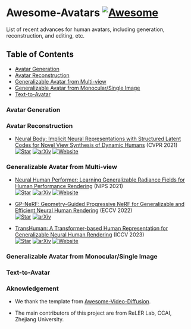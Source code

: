 # Awesome-Avatars [![Awesome](https://cdn.rawgit.com/sindresorhus/awesome/d7305f38d29fed78fa85652e3a63e154dd8e8829/media/badge.svg)](https://github.com/sindresorhus/awesome)
List of recent advances for human avatars, including generation, reconstruction, and editing, etc.


## Table of Contents <!-- omit in toc -->
<!-- - [Open-source Toolboxes and Foundation Models](#open-source-toolboxes-and-foundation-models) -->
- [Avatar Generation](#avatar-generation)
- [Avatar Reconstruction](#avatar-reconstruction)
- [Generalizable Avatar from Multi-view](#generalizable-avatar-from-multi-view)
- [Generalizable Avatar from Monocular/Single Image](#generalizable-avatar-from-monocular/single-image)
- [Text-to-Avatar](#text-to-avatar)

### Avatar Generation


### Avatar Reconstruction

+ [Neural Body: Implicit Neural Representations with Structured Latent Codes for Novel View Synthesis of Dynamic Humans](https://arxiv.org/pdf/2012.15838.pdf) (CVPR 2021)  
  [![Star](https://img.shields.io/github/stars/zju3dv/neuralbody?style=social)](https://github.com/zju3dv/neuralbody)
  [![arXiv](https://img.shields.io/badge/arXiv-b31b1b.svg)](https://arxiv.org/pdf/2012.15838.pdf)
  [![Website](https://img.shields.io/badge/Website-9cf)](https://zju3dv.github.io/neuralbody/) 



### Generalizable Avatar from Multi-view
+ [Neural Human Performer: Learning Generalizable Radiance Fields for Human Performance Rendering](https://arxiv.org/pdf/2109.07448.pdf) (NIPS 2021)  
  [![Star](https://img.shields.io/github/stars/YoungJoongUNC/Neural_Human_Performer?style=social)](https://github.com/YoungJoongUNC/Neural_Human_Performer)
  [![arXiv](https://img.shields.io/badge/arXiv-b31b1b.svg)](https://arxiv.org/pdf/2109.07448.pdf)
  [![Website](https://img.shields.io/badge/Website-9cf)](https://youngjoongunc.github.io/nhp/) 

+ [GP-NeRF: Geometry-Guided Progressive NeRF for Generalizable and Efficient Neural Human Rendering](https://arxiv.org/pdf/2112.04312.pdf) (ECCV 2022)  
  [![Star](https://img.shields.io/github/stars/sail-sg/GP-Nerf?style=social)](https://github.com/sail-sg/GP-Nerf)
  [![arXiv](https://img.shields.io/badge/arXiv-b31b1b.svg)](https://arxiv.org/pdf/2112.04312.pdf)

+ [TransHuman: A Transformer-based Human Representation for Generalizable Neural Human Rendering](https://arxiv.org/abs/2307.12291) (ICCV 2023)  
  [![Star](https://img.shields.io/github/stars/pansanity666/TransHuman?style=social)](https://github.com/pansanity666/TransHuman/)
  [![arXiv](https://img.shields.io/badge/arXiv-b31b1b.svg)](https://arxiv.org/abs/2307.12291)
  [![Website](https://img.shields.io/badge/Website-9cf)](https://pansanity666.github.io/TransHuman/) 


### Generalizable Avatar from Monocular/Single Image


### Text-to-Avatar



### Aknowledgement
+ We thank the template from [Awesome-Video-Diffusion](https://github.com/showlab/Awesome-Video-Diffusion). 

+ The main contributors of this project are from ReLER Lab, CCAI, Zhejiang University.